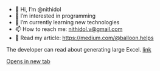 - 👋 Hi, I’m @nithidol
- 👀 I’m interested in programming
- 🌱 I’m currently learning new technologies
- 📫 How to reach me: nithidol.v@gmail.com
- 🚀 Read my article: https://medium.com/@balloon.helps
<!---
nithidol/nithidol is a ✨ special ✨ repository because its `README.md` (this file) appears on your GitHub profile.
You can click the Preview link to take a look at your changes.
--->
The developer can read about generating large Excel. <a href="https://medium.com/@balloon.helps/how-to-generate-large-excel-files-with-java-using-apache-poi-f6ef2c8257b5" target="_blank">link</a>

<a href="placeholder.com" target="_blank">Opens in new tab</a>
